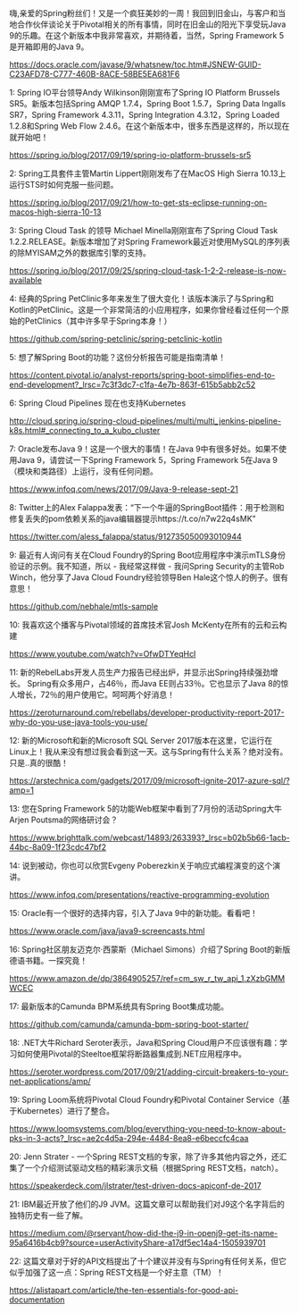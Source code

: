 嗨,亲爱的Spring粉丝们！又是一个疯狂美妙的一周！我回到旧金山，与客户和当地合作伙伴谈论关于Pivotal相关的所有事情，同时在旧金山的阳光下享受玩Java 9的乐趣。在这个新版本中我非常喜欢，并期待着，当然，Spring Framework 5是开箱即用的Java 9。

https://docs.oracle.com/javase/9/whatsnew/toc.htm#JSNEW-GUID-C23AFD78-C777-460B-8ACE-58BE5EA681F6


1:  Spring IO平台领导Andy Wilkinson刚刚宣布了Spring IO Platform Brussels SR5。新版本包括Spring AMQP 1.7.4，Spring Boot 1.5.7，Spring Data Ingalls SR7，Spring Framework 4.3.11，Spring Integration 4.3.12，Spring Loaded 1.2.8和Spring Web Flow 2.4.6。在这个新版本中，很多东西是这样的，所以现在就开始吧！

https://spring.io/blog/2017/09/19/spring-io-platform-brussels-sr5

2:  Spring工具套件主管Martin Lippert刚刚发布了在MacOS High Sierra 10.13上运行STS时如何克服一些问题。

https://spring.io/blog/2017/09/21/how-to-get-sts-eclipse-running-on-macos-high-sierra-10-13

3:  Spring Cloud Task 的领导 Michael Minella刚刚宣布了Spring Cloud Task 1.2.2.RELEASE。新版本增加了对Spring Framework最近对使用MySQL的序列表的除MYISAM之外的数据库引擎的支持。

https://spring.io/blog/2017/09/25/spring-cloud-task-1-2-2-release-is-now-available

4:  经典的Spring PetClinic多年来发生了很大变化！该版本演示了与Spring和Kotlin的PetClinic。这是一个非常简洁的小应用程序，如果你曾经看过任何一个原始的PetClinics（其中许多早于Spring本身！）

https://github.com/spring-petclinic/spring-petclinic-kotlin

5:  想了解Spring Boot的功能？这份分析报告可能是指南清单！

https://content.pivotal.io/analyst-reports/spring-boot-simplifies-end-to-end-development?_lrsc=7c3f3dc7-c1fa-4e7b-863f-615b5abb2c52

6:  Spring Cloud Pipelines 现在也支持Kubernetes

http://cloud.spring.io/spring-cloud-pipelines/multi/multi_jenkins-pipeline-k8s.html#_connecting_to_a_kubo_cluster

7:  Oracle发布Java 9！这是一个很大的事情！在Java 9中有很多好处。如果不使用Java 9，请尝试一下Spring Framework 5，Spring Framework 5在Java 9（模块和类路径）上运行，没有任何问题。

https://www.infoq.com/news/2017/09/Java-9-release-sept-21

8:  Twitter上的Alex Falappa发表：“下一个牛逼的SpringBoot插件：用于检测和修复丢失的pom依赖关系的java编辑器提示https://t.co/n7w22q4sMK”

https://twitter.com/aless_falappa/status/912735050093010944

9:  最近有人询问有关在Cloud Foundry的Spring Boot应用程序中演示mTLS身份验证的示例。我不知道，所以 - 我经常这样做 - 我问Spring Security的主管Rob Winch，他分享了Java Cloud Foundry经验领导Ben Hale这个惊人的例子。很有意思！

https://github.com/nebhale/mtls-sample

10:  我喜欢这个播客与Pivotal领域的首席技术官Josh McKenty在所有的云和云构建

https://www.youtube.com/watch?v=OfwDTYeqHcI

11:  新的RebelLabs开发人员生产力报告已经出炉，并显示出Spring持续强劲增长。 Spring有众多用户，占46％，而Java EE则占33％。它也显示了Java 8的惊人增长，72％的用户使用它。呵呵两个好消息！

https://zeroturnaround.com/rebellabs/developer-productivity-report-2017-why-do-you-use-java-tools-you-use/

12:  新的Microsoft和新的Microsoft SQL Server 2017版本在这里，它运行在Linux上！我从来没有想过我会看到这一天。这与Spring有什么关系？绝对没有。只是..真的很酷！

https://arstechnica.com/gadgets/2017/09/microsoft-ignite-2017-azure-sql/?amp=1

13:  您在Spring Framework 5的功能Web框架中看到了7月份的活动Spring大牛Arjen Poutsma的网络研讨会？

https://www.brighttalk.com/webcast/14893/263393?_lrsc=b02b5b66-1acb-44bc-8a09-1f23cdc47bf2

14:  说到被动，你也可以欣赏Evgeny Poberezkin关于响应式编程演变的这个演讲。

https://www.infoq.com/presentations/reactive-programming-evolution

15:  Oracle有一个很好的选择内容，引入了Java 9中的新功能。看看吧！

https://www.oracle.com/java/java9-screencasts.html

16:  Spring社区朋友迈克尔·西蒙斯（Michael Simons）介绍了Spring Boot的新版德语书籍。一探究竟！

https://www.amazon.de/dp/3864905257/ref=cm_sw_r_tw_api_1.zXzbGMMWCEC

17:  最新版本的Camunda BPM系统具有Spring Boot集成功能。

https://github.com/camunda/camunda-bpm-spring-boot-starter/

18:  .NET大牛Richard Seroter表示，Java和Spring Cloud用户不应该很有趣：学习如何使用Pivotal的Steeltoe框架将断路器集成到.NET应用程序中。

https://seroter.wordpress.com/2017/09/21/adding-circuit-breakers-to-your-net-applications/amp/

19:  Spring Loom系统将Pivotal Cloud Foundry和Pivotal Container Service（基于Kubernetes）进行了整合。

https://www.loomsystems.com/blog/everything-you-need-to-know-about-pks-in-3-acts?_lrsc=ae2c4d5a-294e-4484-8ea8-e6beccfc4caa

20:  Jenn Strater - 一个Spring REST文档的专家，除了许多其他内容之外，还汇集了一个介绍测试驱动文档的精彩演示文稿（根据Spring REST文档，natch）。

https://speakerdeck.com/jlstrater/test-driven-docs-apiconf-de-2017

21:  IBM最近开放了他们的J9 JVM。这篇文章可以帮助我们对J9这个名字背后的独特历史有一些了解。

https://medium.com/@rservant/how-did-the-j9-in-openj9-get-its-name-95a6416b4cb9?source=userActivityShare-a17df5ec14a4-1505939701

22:  这篇文章对于好的API文档提出了十个建议并没有与Spring有任何关系，但它似乎加强了这一点：Spring REST文档是一个好主意（TM）！

https://alistapart.com/article/the-ten-essentials-for-good-api-documentation
